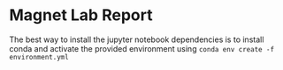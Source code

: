 # Magnet Lab Report
The best way to install the jupyter notebook dependencies is to install conda and activate the provided environment using `conda env create -f environment.yml`
